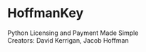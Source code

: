 # HoffmanKey
Python Licensing and Payment Made Simple <br />
Creators: David Kerrigan, Jacob Hoffman
